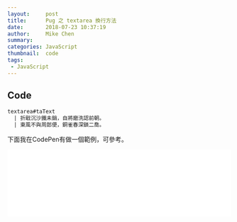 ```yaml
---
layout:     post
title:      Pug 之 textarea 換行方法
date:       2018-07-23 10:37:19
author:     Mike Chen
summary:    
categories: JavaScript
thumbnail:  code
tags:
 - JavaScript
---
```




## Code

```html
textarea#taText
  | 折戢沉沙鐵未銷，自將磨洗認前朝。
  | 東風不與周郎便，銅雀春深鎖二喬。
```


下面我在CodePen有做一個範例，可參考。

<div class="iframe-rwd">
    <iframe scrolling='no' title='HTML5 Blob URL應用-產生可下載檔案' src='//codepen.io/mikechen2017/embed/WKpXVp/?height=265&theme-id=0&default-tab=js,result&embed-version=2' frameborder='no' allowtransparency='true' allowfullscreen='true' style='width: 100%;'>See the Pen <a href='https://codepen.io/mikechen2017/pen/WKpXVp/'>HTML5 Blob URL應用-產生可下載檔案</a> by Mike Chen (<a href='https://codepen.io/mikechen2017'>@mikechen2017</a>) on <a href='https://codepen.io'>CodePen</a>.
</iframe>
</div>
